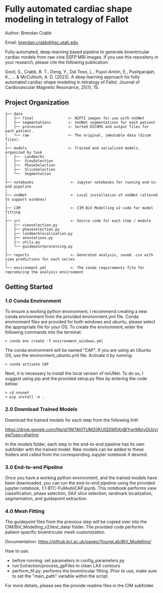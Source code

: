 Fully automated cardiac shape modeling in tetralogy of Fallot
==============================

Author: Brendan Crabb

Email: brendan.crabb@hsc.utah.edu

Fully-automated, deep-learning based pipeline to generate biventricular cardiac models from raw cine SSFP MRI images. If you use this repository in your research, please cite the following publication:

Govil, S., Crabb, B. T., Deng, Y., Dal Toso, L., Puyol-Antón, E., Pushparajah, K., ... & McCulloch, A. D. (2023). A deep learning approach for fully automated cardiac shape modeling in tetralogy of Fallot. Journal of Cardiovascular Magnetic Resonance, 25(1), 15.


Project Organization
------------

    ├── data
    │   ├── final                <- NIFTI images for use with nnUNet
    │   ├── segmentations        <- nnUNet segmentations for each patient
    │   ├── processed            <- Sorted DICOMS and output files for each patient.
    │   └── raw                  <- The original, immutable data (dicom files).
    |
    ├── models                   <- Trained and serialized models, organized by task
    │   ├──  Landmarks 
    │   ├──  ViewSelection 
    │   ├──  PhaseSelection 
    │   ├──  SliceSelection 
    │   └──  Segmentation
    │
    ├── notebooks                 <- Jupyter notebooks for running end-to-end pipeline
    │
    ├── nnUNet                    <- Local installation of nnUNet (altered to support windows)
    │
    ├── CIM                       <- CIM BiV Modelling v2 code for model fitting
    │
    ├── src                       <- Source code for each step / module
    │   ├── viewselection.py
    │   ├── phaseselection.py  
    │   ├── landmarklocalization.py
    |   ├── annotations.py
    |   ├── utils.py
    │   └── guidepointprocessing.py     
    │
    ├── reports                   <- Generated analysis, saved .csv with view predictions for each series
    │
    └── environment.yml           <- The conda requirements file for reproducing the analysis environment

## Getting Started

### 1.0 Conda Environment

To ensure a working python environment, I recommend creating a new conda environment from the provided environment.yml file. Conda environment files are provided for both windows and ubuntu, please select the appropriate file for your OS. To create the environment, enter the following commands into the terminal: 

```
> conda env create -f environment_windows.yml
```
    
The conda environment will be named "CAP". If you are using an Ubuntu OS, use the environment_ubuntu.yml file. Activate it by running:

```
> conda activate CAP
```

Next, it is necessary to install the local version of nnUNet. To do so, I suggest using pip and the provided setup.py files by entering the code below:

```
> cd nnunet
> pip install -e .
```

### 2.0 Download Trained Models

Download the trained models for each step from the following linK:

https://drive.google.com/file/d/1W74t0TUM20KUIQSWfjXnBIYwrMbtyGUi/view?usp=sharing

In the models folder, each step in the end-to-end pipeline has its own subfolder with the trained model. New models can be added to these folders and called from the corresponding Jupyter notebook if desired. 

### 3.0 End-to-end Pipeline

Once you have a working python environment, and the trained models have been downloaded, you can run the end-to-end pipeline using the provided jupyter notebook, 1.1-BTC-FullAutoCAP.ipynb. This notebook performs view classification, phase selection, SAX slice selection, landmark localization, segmentation, and guidepoint extraction. 

### 4.0 Mesh Fitting

The guidepoint files from the previous step will be copied over into the CIM/BiV_Modelling_v2/test_data/ folder. The provided code performs patient-specific biventricular mesh customization. 

Documentation: https://github.kcl.ac.uk/pages/YoungLab/BiV_Modelling/

How to use:

- before running: set parameters in config_parameters.py
- run Extraction/process_gpFiles to clean LAX contours
- perform_fit.py: performs the biventricular fitting. Prior to use, make sure to set the "main_path" variable within the script. 

For more details, please see the provide readme files in the CIM subfolder. 

